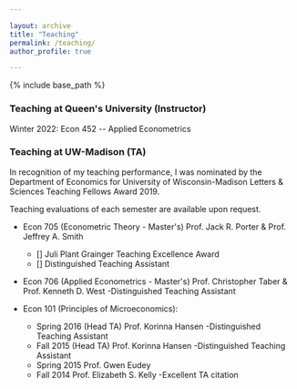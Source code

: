 ```yaml
---

layout: archive
title: "Teaching"
permalink: /teaching/
author_profile: true

---
```


{% include base_path %}


### Teaching at Queen's University (Instructor)

Winter 2022: Econ 452 -- Applied Econometrics

### Teaching at UW-Madison (TA)
In recognition of my teaching performance, I was nominated by the Department of Economics for University of Wisconsin-Madison Letters & Sciences Teaching Fellows Award 2019.

Teaching evaluations of each semester are available upon request. 

- Econ 705 (Econometric Theory - Master's)  Prof. Jack R. Porter & Prof. Jeffrey A. Smith
  - [] Juli Plant Grainger Teaching Excellence Award
  - [] Distinguished Teaching Assistant

- Econ 706 (Applied Econometrics - Master's)  Prof. Christopher Taber & Prof. Kenneth D. West 
  -Distinguished Teaching Assistant

- Econ 101 (Principles of Microeconomics):
  - Spring 2016 (Head TA) Prof. Korinna Hansen
   -Distinguished Teaching Assistant
  - Fall 2015 (Head TA) Prof. Korinna Hansen
   -Distinguished Teaching Assistant
  - Spring 2015 Prof. Gwen Eudey
  - Fall 2014 Prof. Elizabeth S. Kelly
   -Excellent TA citation
